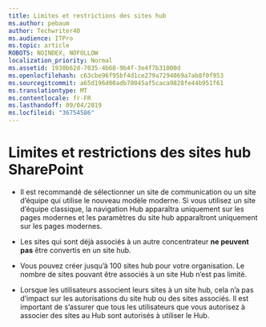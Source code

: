 ```yaml
---
title: Limites et restrictions des sites hub
ms.author: pebaum
author: Techwriter40
ms.audience: ITPro
ms.topic: article
ROBOTS: NOINDEX, NOFOLLOW
localization_priority: Normal
ms.assetid: 1930b62d-7035-4b68-9b4f-3e4f7b31000d
ms.openlocfilehash: c63cbe96f95bf4d1ce279a7294069a7ab8f0f953
ms.sourcegitcommit: a65d196d00adb70045af5caca9828fe44b951f61
ms.translationtype: MT
ms.contentlocale: fr-FR
ms.lasthandoff: 09/04/2019
ms.locfileid: "36754586"
---
```

# <a name="sharepoint-hub-site-limits-and-restrictions"></a>Limites et restrictions des sites hub SharePoint

- Il est recommandé de sélectionner un site de communication ou un site d’équipe qui utilise le nouveau modèle moderne. Si vous utilisez un site d’équipe classique, la navigation Hub apparaîtra uniquement sur les pages modernes et les paramètres du site hub apparaîtront uniquement sur les pages modernes.

- Les sites qui sont déjà associés à un autre concentrateur **ne peuvent pas** être convertis en un site hub. 

- Vous pouvez créer jusqu’à 100 sites hub pour votre organisation. Le nombre de sites pouvant être associés à un site Hub n’est pas limité.

- Lorsque les utilisateurs associent leurs sites à un site hub, cela n’a pas d’impact sur les autorisations du site hub ou des sites associés. Il est important de s’assurer que tous les utilisateurs que vous autorisez à associer des sites au Hub sont autorisés à utiliser le Hub.



